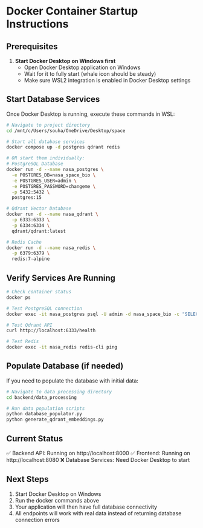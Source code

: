 # Docker Container Startup Instructions

## Prerequisites
1. **Start Docker Desktop on Windows first**
   - Open Docker Desktop application on Windows
   - Wait for it to fully start (whale icon should be steady)
   - Make sure WSL2 integration is enabled in Docker Desktop settings

## Start Database Services

Once Docker Desktop is running, execute these commands in WSL:

```bash
# Navigate to project directory
cd /mnt/c/Users/souha/OneDrive/Desktop/space

# Start all database services
docker compose up -d postgres qdrant redis

# OR start them individually:
# PostgreSQL Database
docker run -d --name nasa_postgres \
  -e POSTGRES_DB=nasa_space_bio \
  -e POSTGRES_USER=admin \
  -e POSTGRES_PASSWORD=changeme \
  -p 5432:5432 \
  postgres:15

# Qdrant Vector Database  
docker run -d --name nasa_qdrant \
  -p 6333:6333 \
  -p 6334:6334 \
  qdrant/qdrant:latest

# Redis Cache
docker run -d --name nasa_redis \
  -p 6379:6379 \
  redis:7-alpine
```

## Verify Services Are Running

```bash
# Check container status
docker ps

# Test PostgreSQL connection
docker exec -it nasa_postgres psql -U admin -d nasa_space_bio -c "SELECT version();"

# Test Qdrant API
curl http://localhost:6333/health

# Test Redis
docker exec -it nasa_redis redis-cli ping
```

## Populate Database (if needed)

If you need to populate the database with initial data:

```bash
# Navigate to data processing directory
cd backend/data_processing

# Run data population scripts
python database_populator.py
python generate_qdrant_embeddings.py
```

## Current Status

✅ Backend API: Running on http://localhost:8000
✅ Frontend: Running on http://localhost:8080
❌ Database Services: Need Docker Desktop to start

## Next Steps

1. Start Docker Desktop on Windows
2. Run the docker commands above
3. Your application will then have full database connectivity
4. All endpoints will work with real data instead of returning database connection errors